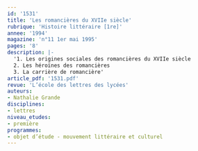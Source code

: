 ```yaml
---
id: '1531'
title: 'Les romancières du XVIIe siècle'
rubrique: 'Histoire littéraire [1re]'
annee: '1994'
magazine: 'n°11 1er mai 1995'
pages: '8'
description: |-
  '1. Les origines sociales des romancières du XVIIe siècle
  2. Les héroïnes des romancières
  3. La carrière de romancière'
article_pdf: '1531.pdf'
revue: 'L’école des lettres des lycées'
auteurs:
- Nathalie Grande
disciplines:
- lettres
niveau_etudes:
- première
programmes:
- objet d’étude - mouvement littéraire et culturel
---
```

